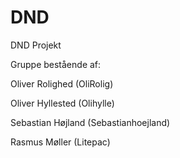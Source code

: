 # DND
DND Projekt

Gruppe bestående af:

Oliver Rolighed (OliRolig)

Oliver Hyllested (Olihylle)

Sebastian Højland (Sebastianhoejland)

Rasmus Møller (Litepac)
